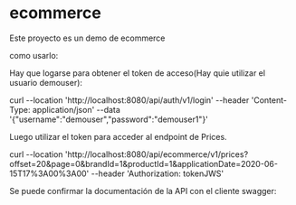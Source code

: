 # ecommerce
Este proyecto es un demo de ecommerce

como usarlo:

Hay que logarse para obtener el token de acceso(Hay quie utilizar el usuario demouser):

curl --location 'http://localhost:8080/api/auth/v1/login' --header 'Content-Type: application/json' --data '{"username":"demouser","password":"demouser1"}'

Luego utilizar el token para acceder al endpoint de Prices.

curl --location 'http://localhost:8080/api/ecommerce/v1/prices?offset=20&page=0&brandId=1&productId=1&applicationDate=2020-06-15T17%3A00%3A00' --header 'Authorization: tokenJWS'

Se puede confirmar la documentación de la API con el cliente swagger:
